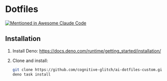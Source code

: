 # Dotfiles

[![Mentioned in Awesome Claude Code](https://awesome.re/mentioned-badge.svg)](https://github.com/hesreallyhim/awesome-claude-code)

## Installation

1. Install Deno: https://docs.deno.com/runtime/getting_started/installation/

2. Clone and install:
   ```bash
   git clone https://github.com/cognitive-glitch/ai-dotfiles-custom.git && cd ai-dotfiles-custom
   deno task install
   ```
